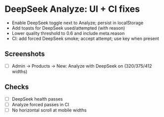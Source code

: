 # DeepSeek Analyze: UI + CI fixes

- Enable DeepSeek toggle next to Analyze; persist in localStorage
- Add toasts for DeepSeek used/attempted (with reason)
- Lower quality threshold to 0.6 and include meta.reason
- CI: add forced DeepSeek smoke; accept attempt; use key when present

## Screenshots
- [ ] Admin → Products → New: Analyze with DeepSeek on (320/375/412 widths)

## Checks
- [ ] DeepSeek health passes
- [ ] Analyze forced passes in CI
- [ ] No horizontal scroll at mobile widths